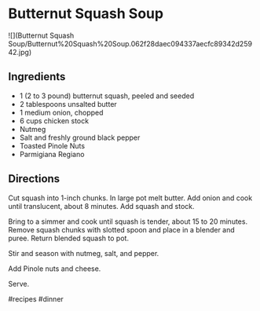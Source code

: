 # Butternut Squash Soup
![](Butternut Squash Soup/Butternut%20Squash%20Soup.062f28daec094337aecfc89342d25942.jpg)

## Ingredients
* 1 (2 to 3 pound) butternut squash, peeled and seeded
* 2 tablespoons unsalted butter
* 1 medium onion, chopped
* 6 cups chicken stock
* Nutmeg
* Salt and freshly ground black pepper
* Toasted Pinole Nuts
* Parmigiana Regiano

## Directions
Cut squash into 1-inch chunks. In large pot melt butter. Add onion and cook until translucent, about 8 minutes. Add squash and stock.

Bring to a simmer and cook until squash is tender, about 15 to 20 minutes. Remove squash chunks with slotted spoon and place in a blender and puree. Return blended squash to pot.

Stir and season with nutmeg, salt, and pepper.

Add Pinole nuts and cheese.

Serve.

#recipes #dinner